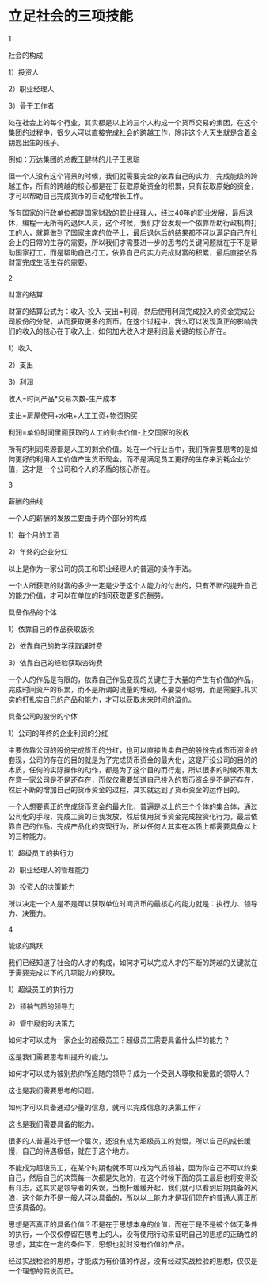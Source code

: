 # 立足社会的三项技能

1

社会的构成

1）投资人

2）职业经理人

3）骨干工作者

处在社会上的每个行业，其实都是以上的三个人构成一个货币交易的集团，在这个集团的过程中，很少人可以直接完成社会的跨越工作，除非这个人天生就是含着金钥匙出生的孩子。

例如：万达集团的总裁王健林的儿子王思聪

但一个人没有这个背景的时候，我们就需要完全的依靠自己的实力，完成能级的跨越工作，所有的跨越的核心都是在于获取原始资金的积累，只有获取原始的资金，才可以帮助自己完成货币的自动化增长工作。

所有国家的行政单位都是国家财政的职业经理人，经过40年的职业发展，最后退休，编程一无所有的退休人员，这个时候，我们才会发现一个依靠帮助行政机构打工的人，就算做到了国家主席的位子上，最后退休后的结果都不可以满足自己在社会上的日常的生存的需要，所以我们才需要进一步的思考的关键问题就在于不是帮助国家打工，而是帮助自己打工，依靠自己的实力完成财富的积累，最后直接依靠财富完成生活生存的需要。

2

财富的结算

财富的结算公式为：收入-投入-支出=利润，然后使用利润完成投入的资金完成公司股份的分配，从而获取更多的货币。在这个过程中，我么可以发现真正的影响我们的收入的核心在于收入上，如何加大收入才是利润最关键的核心所在。

1）收入

2）支出

3）利润

收入=时间产品*交易次数-生产成本

支出=房屋使用+水电+人工工资+物资购买

利润=单位时间里面获取的人工的剩余价值-上交国家的税收

所有的利润来源都是人工的剩余价值。处在一个行业当中，我们所需要思考的是如何更好的利用人工价值产生货币现金，而不是满足员工更好的生存来消耗企业价值，这才是一个公司和个人的矛盾的核心所在。

3

薪酬的曲线

一个人的薪酬的发放主要由于两个部分的构成

1）每个月的工资

2）年终的企业分红

以上是作为一家公司的员工和职业经理人的普遍的操作手法。

一个人所获取的财富的多少一定是少于这个人能力的付出的，只有不断的提升自己的能力价值，才可以在单位的时间获取更多的酬劳。

具备作品的个体

1）依靠自己的作品获取版税

2）依靠自己的教学获取课时费

3）依靠自己的经验获取咨询费

一个人的作品是有限的，依靠自己作品变现的关键在于大量的产生有价值的作品，完成时间资产的积累，而不是所谓的流量的堆砌，不要耍小聪明，而是需要扎扎实实的打扎实自己的产品和能力，才可以获取未来时间的溢价。

具备公司的股份的个体

1）公司的年终的企业利润的分红

主要依靠公司的股份完成货币的分红，也可以直接售卖自己的股份完成货币资金的套现，公司的存在的目的就是为了完成货币资金的最大化，这是开设公司的目的的本质，任何的实际操作的动作，都是为了这个目的而行走，所以很多的时候不用太在意一家公司是不是还存在，而仅仅需要知道自己投入的货币资金是不是还存在，然后不断的增加自己的货币资金的过程，其实就达到了货币资金的运作目的。

一个人想要真正的完成货币资金的最大化，普遍是以上的三个个体的集合体，通过公司化的手段，完成工资的自我发放，然后使用货币资金完成投资化行为，最后依靠自己的作品，完成产品化的变现行为，所以任何人其实在本质上都需要具备以上的三种能力。

1）超级员工的执行力

2）职业经理人的管理能力

3）投资人的决策能力

所以决定一个人是不是可以获取单位时间货币的最核心的能力就是：执行力、领导力、决策力。

4

能级的跳跃

我们已经知道了社会的人才的构成，如何才可以完成人才的不断的跨越的关键就在于需要完成以下的几项能力的获取。

1）超级员工的执行力

2）领袖气质的领导力

3）管中窥豹的决策力

如何才可以成为一家企业的超级员工？超级员工需要具备什么样的能力？

这是我们需要思考和提升的能力。

如何才可以成为被别热你所追随的领导？成为一个受到人尊敬和爱戴的领导人？

这也是我们需要思考的问题。

如何才可以具备通过少量的信息，就可以完成信息的决策工作？

这也是我们需要具备的能力。

很多的人普遍处于低一个层次，还没有成为超级员工的觉悟，所以自己的成长缓慢，自己的待遇极低，就在于这个地方。

不能成为超级员工，在某个时期也就不可以成为气质领袖，因为你自己不可以约束自己，然后自己的决策每一次都是失败的，在这个时候下面的员工最后也将变得没有斗志，这其实是领导者的失误，当桅杆缓缓升起，我们就可以看到后期具备的风浪，这个能力不是一般人可以具备的，所以以上能力才是我们现在的普通人真正所应该具备的。

思想是否真正的具备价值？不是在于思想本身的价值，而在于是不是被个体无条件的执行，一个仅仅停留在思考上的人，没有使用行动来证明自己的思想的正确性的思想，其实在一定的条件下，思想也就时没有价值的产品。

经过实战检验的思想，才能成为有价值的作品，没有经过实战检验的思想，仅仅是一个理想的假说而已。
